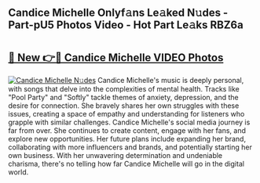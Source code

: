## Candice Michelle Onlyf𝚊ns Le𝚊ked N𝚞des - Part-pU5 Photos Video - Hot Part Le𝚊ks RBZ6a

# <h2><a href="http://ab45700.deff.icu/?id=Candice+Michelle">🔗 New 👉🔴 Candice Michelle VIDEO Photos</a></h2>

[![Candice Michelle N𝚞des](https://i.imgur.com/rIISA9y.gif)](http://ab45700.deff.icu/?id=Candice+Michelle)
Candice Michelle's music is deeply personal, with songs that delve into the complexities of mental health. Tracks like "Pool Party" and "Softly" tackle themes of anxiety, depression, and the desire for connection. She bravely shares her own struggles with these issues, creating a space of empathy and understanding for listeners who grapple with similar challenges. Candice Michelle's social media journey is far from over. She continues to create content, engage with her fans, and explore new opportunities. Her future plans include expanding her brand, collaborating with more influencers and brands, and potentially starting her own business. With her unwavering determination and undeniable charisma, there's no telling how far Candice Michelle will go in the digital world.
